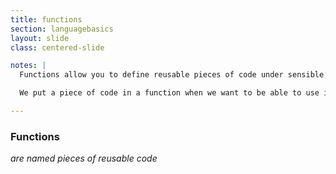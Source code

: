 ```yaml
---
title: functions
section: languagebasics
layout: slide
class: centered-slide

notes: |
  Functions allow you to define reusable pieces of code under sensible names.

  We put a piece of code in a function when we want to be able to use it many times, often from different places in the same program.

---
```


### Functions

_are named pieces of reusable code_

